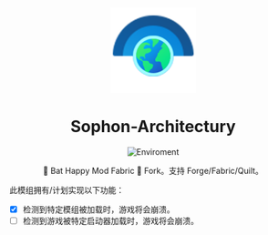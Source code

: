 <div align="center">

<img height="150" src="icon/icon-400x400.png" width="150"/>

# Sophon-Architectury

![Enviroment](https://img.shields.io/badge/Enviroment-Client-purple)

🦇 Bat Happy Mod Fabric 🦇 Fork。支持 Forge/Fabric/Quilt。

</div>

此模组拥有/计划实现以下功能：

- [x] 检测到特定模组被加载时，游戏将会崩溃。
- [ ] 检测到游戏被特定启动器加载时，游戏将会崩溃。
